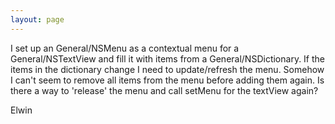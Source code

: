 ```yaml
---
layout: page
---
```


I set up an General/NSMenu as a contextual menu for a General/NSTextView and fill it with items from a General/NSDictionary. If the items in the dictionary change I need to update/refresh the menu. Somehow I can't seem to remove all items from the menu before adding them again. Is there a way to 'release' the menu and call setMenu for the textView again? 

Elwin